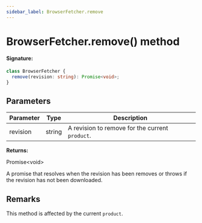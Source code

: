 ```yaml
---
sidebar_label: BrowserFetcher.remove
---
```


# BrowserFetcher.remove() method

#### Signature:

```typescript
class BrowserFetcher {
  remove(revision: string): Promise<void>;
}
```

## Parameters

| Parameter | Type   | Description                                                |
| --------- | ------ | ---------------------------------------------------------- |
| revision  | string | A revision to remove for the current <code>product</code>. |

**Returns:**

Promise&lt;void&gt;

A promise that resolves when the revision has been removes or throws if the revision has not been downloaded.

## Remarks

This method is affected by the current `product`.
